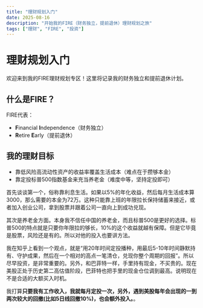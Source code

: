 ```yaml
---
title: "理财规划入门"
date: 2025-08-16
description: "开始我的FIRE（财务独立，提前退休）理财规划之旅"
tags: ["理财", "FIRE", "投资"]
---
```


# 理财规划入门

欢迎来到我的FIRE理财规划专区！这里将记录我的财务独立和提前退休计划。

## 什么是FIRE？

FIRE代表：
- **F**inancial **I**ndependence（财务独立）
- **R**etire **E**arly（提前退休）

## 我的理财目标

- 靠低风险高流动性资产的收益率覆盖生活成本（难点在于攒够本金）
- 靠定投标普500指数基金来充当养老金（难度中等，坚持定投即可）

首先谈谈第一个，俗称靠利息生活。如果以5%的年化收益，然后每月生活成本算3000，那么需要的本金为72万。这种只能靠上班的年限拉长保持储蓄来接近，或者加入创业公司，拿到股票并跟着公司一直向上到成功兑现。

其次是养老金方面。本身我不信任中国的养老金，而且标普500是更好的选择。标普500的特点就是只要你年限拉的够长，10%的这个收益就越有保障。但是它毕竟是股票，风险还是有的。所以对他的投入也要讲方法。

我在知乎上看到一个观点，就是“用20年时间定投播种，用最后5-10年时间静默持有、守护成果，然后在一个相对的高点一笔清仓，兑现你整个周期的回报”。所以尽早投资，是非常重要的。另外，和巴菲特一样，手里持有现金，不买贵的。现在美股正处于历史第二高估值阶段，巴菲特也把手里的现金仓位调到最高。说明现在不是合适的大额买入时机。

我打算**只要我有工作收入，我就每月定投一次，另外，遇到美股每年会出现的一到两次较大的回撤(比如5日线回撤10%)，也会额外投入。**。

